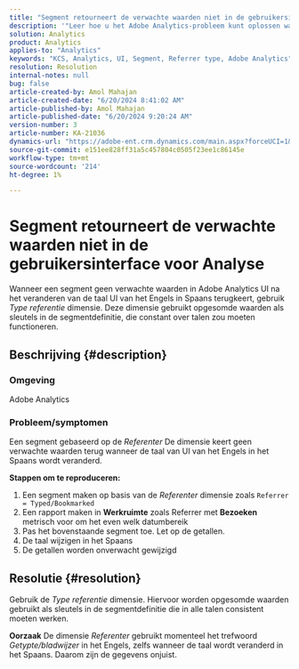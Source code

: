 ```yaml
---
title: "Segment retourneert de verwachte waarden niet in de gebruikersinterface voor Analytics"
description: '"Leer hoe u het Adobe Analytics-probleem kunt oplossen waarbij een segment de verwachte waarden niet retourneert in de gebruikersinterface Analytics. Dimensie \"Referertype\" gebruiken.'
solution: Analytics
product: Analytics
applies-to: "Analytics"
keywords: "KCS, Analytics, UI, Segment, Referrer type, Adobe Analytics"
resolution: Resolution
internal-notes: null
bug: false
article-created-by: Amol Mahajan
article-created-date: "6/20/2024 8:41:02 AM"
article-published-by: Amol Mahajan
article-published-date: "6/20/2024 9:20:24 AM"
version-number: 3
article-number: KA-21036
dynamics-url: "https://adobe-ent.crm.dynamics.com/main.aspx?forceUCI=1&pagetype=entityrecord&etn=knowledgearticle&id=5b669ad1-e02e-ef11-840a-000d3a3764e0"
source-git-commit: e151ee828ff31a5c457804c0505f23ee1c86145e
workflow-type: tm+mt
source-wordcount: '214'
ht-degree: 1%

---
```


# Segment retourneert de verwachte waarden niet in de gebruikersinterface voor Analyse


Wanneer een segment geen verwachte waarden in Adobe Analytics UI na het veranderen van de taal UI van het Engels in Spaans terugkeert, gebruik *Type referentie* dimensie. Deze dimensie gebruikt opgesomde waarden als sleutels in de segmentdefinitie, die constant over talen zou moeten functioneren.

## Beschrijving {#description}


### <b>Omgeving</b>

Adobe Analytics



### <b>Probleem/symptomen</b>

Een segment gebaseerd op de *Referenter* De dimensie keert geen verwachte waarden terug wanneer de taal van UI van het Engels in het Spaans wordt veranderd.



<b>Stappen om te reproduceren:</b>

1. Een segment maken op basis van de *Referenter* dimensie zoals `Referrer = Typed/Bookmarked`
2. Een rapport maken in <b>Werkruimte</b> zoals Referrer met <b>Bezoeken </b>metrisch voor om het even welk datumbereik
3. Pas het bovenstaande segment toe. Let op de getallen.
4. De taal wijzigen in het Spaans
5. De getallen worden onverwacht gewijzigd



## Resolutie {#resolution}


Gebruik de *Type referentie* dimensie. Hiervoor worden opgesomde waarden gebruikt als sleutels in de segmentdefinitie die in alle talen consistent moeten werken.


<b>Oorzaak</b>
De dimensie *Referenter* gebruikt momenteel het trefwoord *Getypte/bladwijzer* in het Engels, zelfs wanneer de taal wordt veranderd in het Spaans. Daarom zijn de gegevens onjuist.
